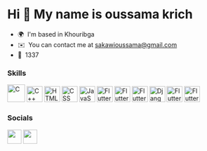 Hi 👋 My name is oussama krich
==============================

*   🌍  I'm based in Khouribga
*   ✉️  You can contact me at [sakawioussama@gmail.com](mailto:sakawioussama@gmail.com)
*   🧠  1337
### Skills
<p align="left">
        <img src="https://raw.githubusercontent.com/danielcranney/readme-generator/main/public/icons/skills/c-colored.svg" width="40" height="40" alt="C" />
      
  <img src="https://img.icons8.com/?size=512&id=40669&format=png" width="36" height="36" alt="C++" />
  
  <img src="https://img.icons8.com/?size=512&id=20909&format=png" width="36" height="36" alt="HTML" />

  <img src="https://img.icons8.com/?size=2x&id=21278&format=png" width="36" height="36" alt="CSS" />

  <img src="https://raw.githubusercontent.com/danielcranney/readme-generator/main/public/icons/skills/javascript-colored.svg" width="36" height="36" alt="JavaScript" />

  <img src="https://skillicons.dev/icons?i=tailwind" width="36" height="36" alt="Flutter" />
  
  <img src="https://skillicons.dev/icons?i=react" width="36" height="36" alt="Flutter" />

  <img src="https://skillicons.dev/icons?i=nextjs" width="36" height="36" alt="Flutter" />

  <img src="https://skillicons.dev/icons?i=django" width="36" height="36" alt="Django" />

  <img src="https://skillicons.dev/icons?i=flutter" width="36" height="36" alt="Flutter" />


  <img src="https://skillicons.dev/icons?i=docker" width="36" height="36" alt="Flutter" />

</p>
                    
 ### Socials
<p align="left">  
    <img src="https://skillicons.dev/icons?i=twitter" width="32" height="32" />
    <img src="https://skillicons.dev/icons?i=linkedin" width="32" height="32" />
</p>
